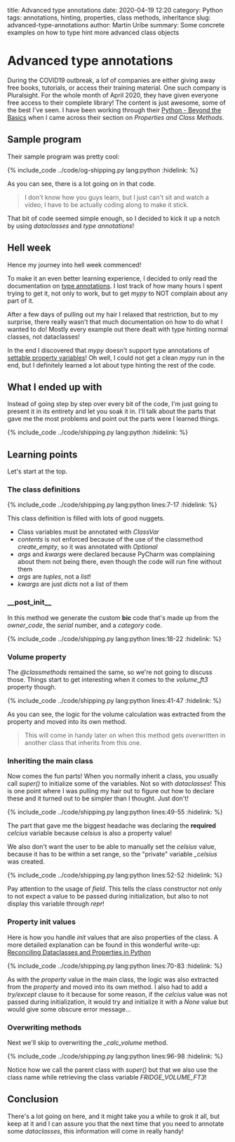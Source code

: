 title: Advanced type annotations
date: 2020-04-19 12:20
category: Python
tags: annotations, hinting, properties, class methods, inheritance
slug: advanced-type-annotations
author: Martin Uribe
summary: Some concrete examples on how to type hint more advanced class objects

# Advanced type annotations

During the COVID19 outbreak, a lof of companies are either giving away free books, tutorials, or access their training material.
One such company is Pluralsight.
For the whole month of April 2020, they have given everyone free access to their complete library!
The content is just awesome, some of the best I've seen.
I have been working through their [Python - Beyond the Basics](https://app.pluralsight.com/library/courses/python-beyond-basics) when I came across their section on *Properties and Class Methods*.

## Sample program

Their sample program was pretty cool:

{% include_code ../code/og-shipping.py lang:python :hidelink: %}

As you can see, there is a lot going on in that code.

> I don't know how you guys learn, but I just can't sit and watch a video; I have to be actually coding along to make it stick.

That bit of code seemed simple enough, so I decided to kick it up a notch by using *dataclasses* and *type annotations*!

## Hell week

Hence my journey into hell week commenced!

To make it an even better learning experience, I decided to only read the documentation on [type annotations](https://docs.python.org/3/library/typing.html). I lost track of how many hours I spent trying to get it, not only to work, but to get *mypy* to NOT complain about any part of it.

After a few days of pulling out my hair I relaxed that restriction, but to my surprise, there really wasn't that much documentation on how to do what I wanted to do!
Mostly every example out there dealt with type hinting normal classes, not dataclasses!

In the end I discovered that *mypy* doesn't support type annotations of [settable property variables](https://github.com/python/mypy/issues/220)!
Oh well, I could not get a clean *mypy* run in the end, but I definitely learned a lot about type hinting the rest of the code.

## What I ended up with

Instead of going step by step over every bit of the code, I'm just going to present it in its entirety and let you soak it in.
I'll talk about the parts that gave me the most problems and point out the parts were I learned things.

{% include_code ../code/shipping.py lang:python :hidelink: %}

## Learning points

Let's start at the top.

### The class definitions

{% include_code ../code/shipping.py lang:python lines:7-17 :hidelink: %}

This class definition is filled with lots of good nuggets.

* Class variables must be annotated with *ClassVar*
* *contents* is not enforced because of the use of the classmethod *create_empty*, so it was annotated with *Optional*
* *args* and *kwargs* were declared because PyCharm was complaining about them not being there, even though the code will run fine without them
* *args* are *tuples*, not a *list*!
* *kwargs* are just *dicts* not a list of them

### \_\_post_init__

In this method we generate the custom **bic** code that's made up from the *owner_code*, the *serial* number, and a *category* code.

{% include_code ../code/shipping.py lang:python lines:18-22 :hidelink: %}

### Volume property

The *@classmethods* remained the same, so we're not going to discuss those.
Things start to get interesting when it comes to the *volume_ft3* property though.

{% include_code ../code/shipping.py lang:python lines:41-47 :hidelink: %}

As you can see, the logic for the volume calculation was extracted from the property and moved into its own method.

> This will come in handy later on when this method gets overwritten in another class that inherits from this one.

### Inheriting the main class

Now comes the fun parts!
When you normally inherit a class, you usually call *super()* to initialize some of the variables.
Not so with *dataclasses*!
This is one point where I was pulling my hair out to figure out how to declare these and it turned out to be simpler than I thought.
Just don't!

{% include_code ../code/shipping.py lang:python lines:49-55 :hidelink: %}

The part that gave me the biggest headache was declaring the **required** *celcius* variable because *celsius* is also a property value!

We also don't want the user to be able to manually set the *celsius* value, because it has to be within a set range, so the "private" variable *_celsius* was created.

{% include_code ../code/shipping.py lang:python lines:52-52 :hidelink: %}

Pay attention to the usage of *field*.
This tells the class constructor not only to not expect a value to be passed during initialization, but also to not display this variable through *repr*!

### Property init values

Here is how you handle *init* values that are also properties of the class.
A more detailed explanation can be found in this wonderful write-up: [Reconciling Dataclasses and Properties in Python](https://florimond.dev/blog/articles/2018/10/reconciling-dataclasses-and-properties-in-python/)

{% include_code ../code/shipping.py lang:python lines:70-83 :hidelink: %}

As with the *property* value in the main class, the logic was also extracted from the *property* and moved into its own method.
I also had to add a *try/except* clause to it because for some reason, if the *celcius* value was not passed during initialization, it would try and initialize it with a *None* value but would give some obscure error message...

### Overwriting methods

Next we'll skip to overwriting the *_calc_volume* method.

{% include_code ../code/shipping.py lang:python lines:96-98 :hidelink: %}

Notice how we call the parent class with *super()* but that we also use the class name while retrieving the class variable *FRIDGE_VOLUME_FT3*!

## Conclusion

There's a lot going on here, and it might take you a while to grok it all, but keep at it and I can assure you that the next time that you need to annotate some *dataclasses*, this information will come in really handy!
